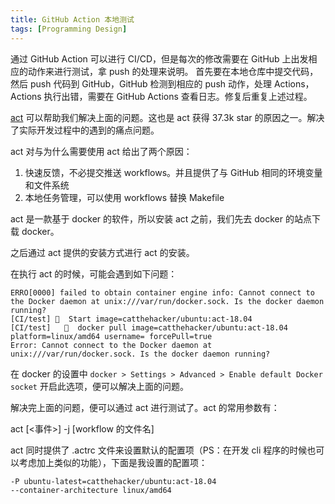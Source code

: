 ```yaml
---
title: GitHub Action 本地测试
tags: [Programming Design]
---
```


通过 GitHub Action 可以进行 CI/CD，但是每次的修改需要在 GitHub 上出发相应的动作来进行测试，拿 push 的处理来说明。
首先要在本地仓库中提交代码，然后 push 代码到 GitHub，GitHub 检测到相应的 push 动作，处理 Actions，Actions 执行出错，需要在 GitHub Actions 查看日志。修复后重复上述过程。

[act](https://GitHub.com/nektos/act) 可以帮助我们解决上面的问题。这也是 act 获得 37.3k star 的原因之一。解决了实际开发过程中的遇到的痛点问题。

act 对与为什么需要使用 act 给出了两个原因：

1. 快速反馈，不必提交推送 workflows。并且提供了与 GitHub 相同的环境变量和文件系统
2. 本地任务管理，可以使用 workflows 替换 Makefile

act 是一款基于 docker 的软件，所以安装 act 之前，我们先去 docker 的站点下载 docker。

之后通过 act 提供的安装方式进行 act 的安装。

在执行 act 的时候，可能会遇到如下问题：

```shell
ERRO[0000] failed to obtain container engine info: Cannot connect to the Docker daemon at unix:///var/run/docker.sock. Is the docker daemon running? 
[CI/test] 🚀  Start image=catthehacker/ubuntu:act-18.04
[CI/test]   🐳  docker pull image=catthehacker/ubuntu:act-18.04 platform=linux/amd64 username= forcePull=true
Error: Cannot connect to the Docker daemon at unix:///var/run/docker.sock. Is the docker daemon running?

```

在 docker 的设置中 `docker > Settings > Advanced > Enable default Docker socket` 开启此选项，便可以解决上面的问题。

解决完上面的问题，便可以通过 act 进行测试了。act 的常用参数有：

act [<事件>] -j [workflow 的文件名]

act 同时提供了 .actrc 文件来设置默认的配置项（PS：在开发 cli 程序的时候也可以考虑加上类似的功能），下面是我设置的配置项：

```shell
-P ubuntu-latest=catthehacker/ubuntu:act-18.04
--container-architecture linux/amd64
```
